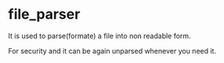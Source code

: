 # file_parser
It is used to parse(formate) a file into non readable form.

For security and it can be again unparsed whenever you need it.